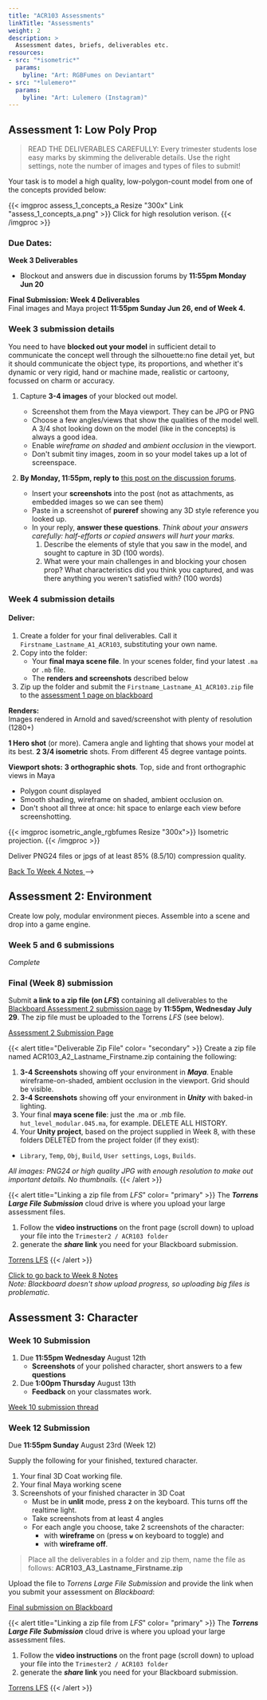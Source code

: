 ```yaml
---
title: "ACR103 Assessments"
linkTitle: "Assessments"
weight: 2
description: >
  Assessment dates, briefs, deliverables etc.
resources:
- src: "*isometric*"
  params:
    byline: "Art: RGBFumes on Deviantart"
- src: "*lulemero*"
  params:
    byline: "Art: Lulemero (Instagram)"
---
```


## Assessment 1: Low Poly Prop

> READ THE DELIVERABLES CAREFULLY: Every trimester students lose easy marks by skimming the deliverable details. Use the right settings, note the number of images and types of files to submit!

Your task is to model a high quality, low-polygon-count model from one of the concepts provided below:

{{< imgproc assess_1_concepts_a Resize "300x" Link "assess_1_concepts_a.png" >}}
Click for high resolution verison.
{{< /imgproc >}}

### Due Dates:
**Week 3 Deliverables** 
* Blockout and answers due in discussion forums by **11:55pm Monday Jun 20**

**Final Submission: Week 4 Deliverables**  
Final images and Maya project **11:55pm Sunday Jun 26, end of Week 4.**

### Week 3 submission details

You need to have **blocked out your model** in sufficient detail to communicate the concept well through the silhouette:no fine detail yet, but it should communicate the object type, its proportions, and whether it's dynamic or very rigid, hand or machine made, realistic or cartoony, focussed on charm or accuracy.

1. Capture **3-4 images** of your blocked out model. 
    * Screenshot them from the Maya viewport. They can be JPG or PNG
    * Choose a few angles/views that show the qualities of the model well. A 3/4 shot looking down on the model (like in the concepts) is always a good idea.
    * Enable _wireframe on shaded_ and _ambient occlusion_ in the viewport.
    * Don't submit tiny images, zoom in so your model takes up a lot of screenspace.  

2. **By Monday, 11:55pm, reply to** [this post on the discussion forums](https://torrens.blackboard.com/webapps/discussionboard/do/message?action=list_messages&course_id=_126392_1&nav=discussion_board_entry&conf_id=_292171_1&forum_id=_1178191_1&message_id=_3189463_1). 
    * Insert your **screenshots** into the post (not as attachments, as embedded images so we can see them)
    * Paste in a screenshot of **pureref** showing any 3D style reference you looked up.
    * In your reply, **answer these questions**. _Think about your answers carefully: half-efforts or copied answers will hurt your marks._  
      1. Describe the elements of style that you saw in the model, and sought to capture in 3D (100 words).  
      2. What were your main challenges in and blocking your chosen prop? What characteristics did you think you captured, and was there anything you weren't satisfied with? (100 words)  

### Week 4 submission details

#### Deliver:
1. Create a folder for your final deliverables. Call it `Firstname_Lastname_A1_ACR103`, substituting your own name.
2. Copy into the folder:
    * Your **final maya scene file**. In your scenes folder, find your latest `.ma` or `.mb` file.
    * The **renders and screenshots** described below
3. Zip up the folder and submit the `Firstname_Lastname_A1_ACR103.zip` file to the [assessment 1 page on blackboard](https://torrens.blackboard.com/webapps/blackboard/content/listContentEditable.jsp?content_id=_10554663_1&course_id=_126392_1)

<!-- 
[assessment 1 page on blackboard](https://torrens.blackboard.com/webapps/blackboard/content/listContentEditable.jsp?content_id=_8920015_1&course_id=_91934_1)   
-->  

**Renders:**  
Images rendered in Arnold and saved/screenshot with plenty of resolution (1280+)

**1 Hero shot** (or more). Camera angle and lighting that shows your model at its best.
**2 3/4 isometric** shots. From different 45 degree vantage points.

**Viewport shots:**
**3 orthographic shots**. Top, side and front orthographic views in Maya
  - Polygon count displayed
  - Smooth shading, wireframe on shaded, ambient occlusion on.
  - Don't shoot all three at once: hit space to enlarge each view before screenshotting.

{{< imgproc isometric_angle_rgbfumes Resize "300x">}}
Isometric projection.
{{< /imgproc >}}

Deliver PNG24 files or jpgs of at least 85% (8.5/10) compression quality.

<a class="btn btn-lg btn-primary mr-3 mb-4" href="../week4/">Back To Week 4 Notes<i class="fas fa-arrow-alt-circle-right ml-2"></i>
</a> -->

## Assessment 2: Environment

Create low poly, modular environment pieces. Assemble into a scene and drop into a game engine.

### Week 5 and 6 submissions

_Complete_

<!--  ### Week 5 submission details

Deliverable 1:

1. The chosen concept image you'll base your level off - [choose from this pinterest board](https://www.pinterest.com.au/dmacdraws/acr103/a2-environments/) (except the cgart/DOFUS room)
2. A sketch of the pieces you plan to use (digital or traditional)
3. A sketch of the pieces used in at least one area of your level, better with 2. Consider units, how things join, adding variety.

> Your images should be at least 1000 pixels wide, and exported as 24bit PNGS or JGPS at 85% plus quality (photoshop file->export->export as). 

Reply to [my thread in the subject forums](https://laureate-au.blackboard.com/webapps/discussionboard/do/forum?action=list_threads&course_id=_91934_1&nav=discussion_board_entry&conf_id=_157930_1&forum_id=_851214_1), and add your images to the post. Use the insert image button, not insert attachment.

<a class="btn btn-lg btn-primary mr-3 mb-4" href="https://laureate-au.blackboard.com/webapps/discussionboard/do/forum?action=list_threads&course_id=_91934_1&nav=discussion_board_entry&conf_id=_157930_1&forum_id=_851214_1">Week 5 Submission Thread<i class="fas fa-arrow-alt-circle-right ml-2"></i></a>  

[Click here to return to the WEEK 5 NOTES.](../week5/#due-this-week) -->

<!-- ### Week 6 submission details

1. Revised sketch of the pieces, incorporating the feedback for your pieces/modules.
2.
Maya file of your blocked out pieces with proper pivot points
-->

### Final (Week 8) submission

Submit **a link to a zip file (on _LFS_)** containing all deliverables to the [Blackboard Assessment 2 submission page](https://laureate-au.blackboard.com/webapps/blackboard/content/listContentEditable.jsp?content_id=_8920016_1&course_id=_91934_1) by **11:55pm, Wednesday July 29**. The zip file must be uploaded to the Torrens _LFS_ (see below).

<a class="btn btn-lg btn-primary mr-3 mb-4" href="https://laureate-au.blackboard.com/webapps/blackboard/content/listContentEditable.jsp?content_id=_8920016_1&course_id=_91934_1" target="_blank">Assessment 2 Submission Page<i class="fas fa-arrow-alt-circle-right ml-2"></i></a>


{{< alert title="Deliverable Zip File" color= "secondary" >}}
Create a zip file named ACR103_A2_Lastname_Firstname.zip containing the following:  
  
1. **3-4 Screenshots** showing off your environment in _**Maya**_. Enable wireframe-on-shaded, ambient occlusion in the viewport. Grid should be visible. 
2. **3-4 Screenshots** showing off your environment in _**Unity**_ with baked-in lighting.
2. Your final **maya scene file**: just the .ma or .mb file. `hut_level_modular.045.ma`, for example. DELETE ALL HISTORY.   
3. Your **Unity project**, based on the project supplied in Week 8, with these folders DELETED from the project folder (if they exist):  
  - `Library`, `Temp`, `Obj`, `Build`, `User settings`, `Logs`, `Builds`.

_All images: PNG24 or high quality JPG with enough resolution to make out important details. No thumbnails._
{{< /alert >}}


{{< alert title="Linking a zip file from _LFS_" color= "primary" >}}
The **_Torrens Large File Submission_** cloud drive is where you upload your large assessment files. 

1. Follow the **video instructions** on the front page (scroll down) to upload your file into the `Trimester2 / ACR103 folder`  
2. generate the **_share_ link** you need for your Blackboard submission.  
  
<a class="btn btn-lg btn-primary mr-3 mb-4" href="https://lfs.torrens.edu.au" target="_blank">Torrens LFS<i class="fas fa-arrow-alt-circle-right ml-2"></i></a>
{{< /alert >}}


[Click to go back to Week 8 Notes](../week8/#a2-submission)  
_Note: Blackboard doesn't show upload progress, so uploading big files is problematic._


## Assessment 3: Character

### Week 10 Submission
1. Due **11:55pm Wednesday** August 12th
   - **Screenshots** of your polished character, short answers to a few **questions**  
2. Due **1:00pm Thursday** August 13th
   - **Feedback** on your classmates work.  

<a class="btn btn-lg btn-primary mr-3 mb-4" href="https://laureate-au.blackboard.com/webapps/discussionboard/do/message?action=list_messages&course_id=_91934_1&nav=discussion_board_entry&conf_id=_157930_1&forum_id=_851219_1&message_id=_2089266_1" target="_blank">Week 10 submission thread<i class="fas fa-arrow-alt-circle-right ml-2"></i></a>


### Week 12 Submission

Due **11:55pm Sunday** August 23rd (Week 12)

Supply the following for your finished, textured character.
1. Your final 3D Coat working file.
3. Your final Maya working scene
3. Screenshots of your finished character in 3D Coat
   - Must be in **unlit** mode, press **`2`** on the keyboard. This turns off the realtime light.
   - Take screenshots from at least 4 angles
   - For each angle you choose, take 2 screenshots of the character: 
     - with **wireframe** on (press **`w`** on keyboard to toggle) and 
     - with **wireframe off**.

> Place all the deliverables in a folder and zip them, name the file as follows:
> **ACR103_A3_Lastname_Firstname.zip**

Upload the file to _Torrens Large File Submission_ and provide the link when you submit your assessment on _Blackboard_:  

<a class="btn btn-lg btn-primary mr-3 mb-4" href="https://laureate-au.blackboard.com/webapps/blackboard/content/listContentEditable.jsp?content_id=_8920017_1&course_id=_91934_1" target="_blank">Final submission on Blackboard<i class="fas fa-arrow-alt-circle-right ml-2"></i></a>


{{< alert title="Linking a zip file from _LFS_" color= "primary" >}}
The **_Torrens Large File Submission_** cloud drive is where you upload your large assessment files. 

1. Follow the **video instructions** on the front page (scroll down) to upload your file into the `Trimester2 / ACR103 folder`  
2. generate the **_share_ link** you need for your Blackboard submission.  
  
<a class="btn btn-lg btn-primary mr-3 mb-4" href="https://lfs.torrens.edu.au" target="_blank">Torrens LFS<i class="fas fa-arrow-alt-circle-right ml-2"></i></a>
{{< /alert >}}
